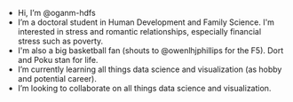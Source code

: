- Hi, I’m @oganm-hdfs
- I’m a doctoral student in Human Development and Family Science. I'm interested in stress and romantic relationships, especially financial stress such as poverty.
- I'm also a big basketball fan (shouts to @owenlhjphillips for the F5). Dort and Poku stan for life.
- I’m currently learning all things data science and visualization (as hobby and potential career).
- I’m looking to collaborate on all things data science and visualization.


<!---
oganm-hdfs/oganm-hdfs is a ✨ special ✨ repository because its `README.md` (this file) appears on your GitHub profile.
You can click the Preview link to take a look at your changes.
--->
